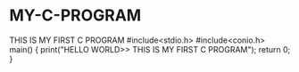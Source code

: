 # MY-C-PROGRAM
THIS IS MY FIRST C PROGRAM
#include<stdio.h>
#include<conio.h>
main()
{
  print("HELLO WORLD>> THIS IS MY FIRST C PROGRAM");
  return 0;
}
